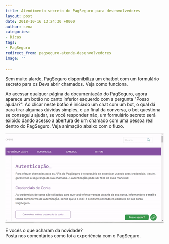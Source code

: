 ```yaml
---
title: Atendimento secreto do PagSeguro para desenvolvedores
layout: post
date: 2018-10-16 13:24:30 +0000
author: sena
categories:
- Dicas
tags:
- PagSeguro
redirect_from: pagseguro-atende-desenvolvedores
image: ''

---
```

Sem muito alarde, PagSeguro disponibiliza um chatbot com um formulário secreto para os Devs abrir chamados. <!--more-->Veja como funciona.

Ao acessar qualquer página da documentação do PagSeguro, agora aparece um botão no canto inferior esquerdo com a pergunta "Posso ajudar?". Ao clicar neste botão é iniciado um chat com um bot, o qual dá para tirar algumas dúvidas simples, e ao final da conversa, o bot questiona se conseguiu ajudar, se você responder não, um formulário secreto será exibido dando acesso a abertura de um chamado com uma pessoa real dentro do PagSeguro. Veja animação abaixo com o fluxo.

![Acessar formulário secreto para abertura de chamado](/assets/uploads/2018/10/16/atendimento-dev-pagseguro.gif "Acessar formulário secreto para abertura de chamado")

E vocês o que acharam da novidade?  
Posta nos comentários como foi a experiência com o PagSeguro.
